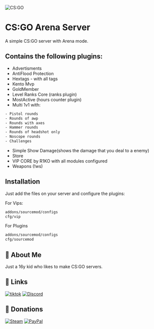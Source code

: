 
![CS:GO](https://img.shields.io/badge/Counter_Strike-000000?style=for-the-badge&logo=counter-strike&logoColor=white)
# CS:GO Arena Server

A simple CS:GO server with Arena mode.




## Contains the following plugins: 

- Advertisments
- AntiFlood Protection
- Hextags - with all tags
- Kento Mvp
- GoldMember
- Level Ranks Core (ranks plugin)
- MostActive (hours counter plugin)
- Multi 1v1 with:
```bash
- Pistol rounds
- Rounds of awp
- Rounds with axes
- Hammer rounds
- Rounds of headshot only
- Noscope rounds 
- Challenges
```
- Simple Show Damage(shows the damage that you deal to a enemy)
- Store
- VIP CORE by R1KO with all modules configured 
- Weapons (!ws)


## Installation

Just add the files on your server and configure the plugins:



For Vips:
```bash
addons/sourcemod/configs
cfg/vip
```

For Plugins
```bash
addons/sourcemod/configs
cfg/sourcemod
```
    
## 🚀 About Me
Just a 16y kid who likes to make CS:GO servers.


## 🔗 Links
[![tiktok](https://img.shields.io/badge/TikTok-000000?style=for-the-badge&logo=tiktok&logoColor=white)](https://www.tiktok.com/@danut669?lang=en)
[![Discord](https://img.shields.io/badge/Discord-7289DA?style=for-the-badge&logo=discord&logoColor=white)](https://discord.io/danutsscriptingservices)

## 💸 Donations
[![Steam](https://img.shields.io/badge/Steam-000000?style=for-the-badge&logo=steam&logoColor=white)](https://steamcommunity.com/id/goddodel/)
[![PayPal](https://img.shields.io/badge/PayPal-00457C?style=for-the-badge&logo=paypal&logoColor=white)](https://paypal.me/danut669?country.x=RO&locale.x=ro_RO)
